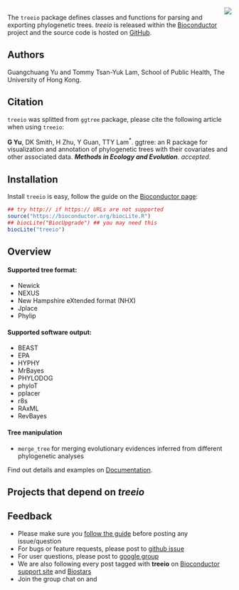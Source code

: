 <!-- addtoany:= -->



<img src="https://raw.githubusercontent.com/GuangchuangYu/ggtree/master/logo.png" align="right" />


<link rel="stylesheet" href="https://guangchuangyu.github.io/css/font-awesome.min.css">

<!-- release:=treeio -->
<!-- devel:=treeio -->
<!-- download:=treeio:=total -->
<!-- download:=treeio:=month -->



The `treeio` package defines classes and functions for parsing and
exporting phylogenetic trees.
*treeio* is released within the [Bioconductor](https://bioconductor.org/packages/treeio/) project and the source code is hosted on <a href="https://github.com/GuangchuangYu/treeio"><i class="fa fa-github fa-lg"></i> GitHub</a>.


## <i class="fa fa-user"></i> Authors

Guangchuang Yu and Tommy Tsan-Yuk Lam, School of Public Health, The University of Hong Kong.

## <i class="fa fa-book"></i> Citation

`treeio` was splitted from `ggtree` package, please cite the following article when using `treeio`:

<!-- doi:=10.1111/2041-210X.12628 -->
<!-- citation:=HtEfBTGE9r8C:=7268358477862164627 -->
<!-- altmetric:=10533079 -->

__G Yu__, DK Smith, H Zhu, Y Guan, TTY Lam<sup>\*</sup>. ggtree: an R package for visualization and annotation of phylogenetic trees with their covariates and other associated data. __*Methods in Ecology and Evolution*__. *accepted*.

<!--
## <i class="fa fa-pencil"></i> Featured Articles

![](https://guangchuangyu.github.io/featured_img/ggtree/2015_peiyu_1-s2.0-S1567134815300721-gr1.jpg)

<i class="fa fa-hand-o-right"></i> Find out more on <i class="fa fa-pencil"></i> [Featured Articles](https://guangchuangyu.github.io/ggtree/featuredArticles/).

-->

## <i class="fa fa-download"></i> Installation

Install `treeio` is easy, follow the guide on the [Bioconductor page](https://bioconductor.org/packages/treeio/):

```r
## try http:// if https:// URLs are not supported
source("https://bioconductor.org/biocLite.R")
## biocLite("BiocUpgrade") ## you may need this
biocLite("treeio")
```

<!-- If you have problems when installing some of the dependent packages, please refer to the [ggtree-installation](https://github.com/GuangchuangYu/ggtree/wiki/ggtree-installation) wiki page.
-->

## <i class="fa fa-cogs"></i> Overview

#### <i class="fa fa-angle-double-right"></i> Supported tree format:


+ Newick
+ NEXUS
+ New Hampshire eXtended format (NHX)
+ Jplace
+ Phylip

#### <i class="fa fa-angle-double-right"></i> Supported software output:

+ BEAST
+ EPA
+ HYPHY
+ MrBayes
+ PHYLODOG
+ phyloT
+ pplacer
+ r8s
+ RAxML
+ RevBayes

#### <i class="fa fa-angle-double-right"></i> Tree manipulation

+ `merge_tree` for merging evolutionary evidences inferred from
  different phylogenetic analyses

<i class="fa fa-hand-o-right"></i> Find out details and examples on <i class="fa fa-book"></i> [Documentation](https://guangchuangyu.github.io/treeio/documentation/).




## <i class="fa fa-code-fork"></i> Projects that depend on _treeio_

<!-- package_depend:=ggtree:=CRAN -->

<!-- package_depend:=ggtree:=BioC -->


## <i class="fa fa-comments"></i> Feedback

<ul class="fa-ul">
	<li><i class="fa-li fa fa-hand-o-right"></i> Please make sure you <a href="https://guangchuangyu.github.io/2016/07/how-to-bug-author/">follow the guide</a> before posting any issue/question</li>
	<li><i class="fa-li fa fa-bug"></i> For bugs or feature requests, please post to <i class="fa fa-github-alt"></i> <a href="https://github.com/GuangchuangYu/treeio/issues">github issue</a></li>
	<li><i class="fa-li fa fa-question"></i>  For user questions, please post to <i class="fa fa-google"></i> <a href="https://groups.google.com/forum/#!forum/bioc-treeio">google group</a></li>
	<li><i class="fa-li fa fa-support"></i> We are also following every post tagged with <strong>treeio</strong> on <a href="https://support.bioconductor.org">Bioconductor support site</a> and <a href="https://www.biostars.org">Biostars</a></li>
	<li><i class="fa-li fa fa-commenting"></i> Join the group chat on <a href="https://twitter.com/hashtag/treeio"><i class="fa fa-twitter fa-lg"></i></a> and <a href="http://huati.weibo.com/k/treeio"><i class="fa fa-weibo fa-lg"></i></a></li>
</ul>


